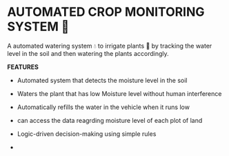 # AUTOMATED CROP MONITORING SYSTEM 🌾

A automated watering system 💧 to irrigate plants 🌱 by tracking the water level in the soil and then watering the plants accordingly.

**FEATURES**

- Automated system that detects the moisture level in the soil
- Waters the plant that has low Moisture level without human interference
- Automatically refills the water in the vehicle when it runs low
- can access the data reagrding moisture level of each plot of land
- Logic-driven decision-making using simple rules

- 
